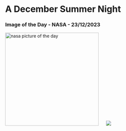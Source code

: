 # A December Summer Night
### Image of the Day - NASA - 23/12/2023
<img src="https://apod.nasa.gov/apod/image/2312/DSCF6968-Enhanced-NR1024.jpg" alt="nasa picture of the day" width="300"/>&nbsp; &nbsp; &nbsp; <img src="https://github-readme-streak-stats.herokuapp.com/?user=tempo-riz&theme=dracula" >



  
